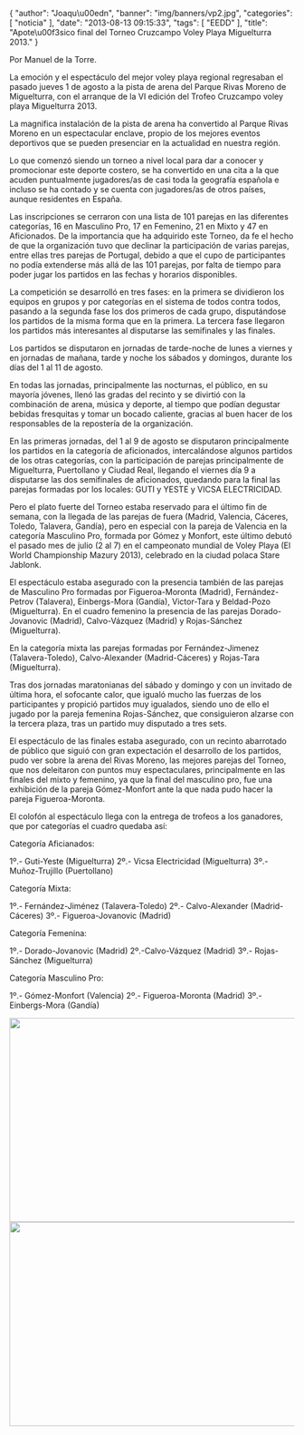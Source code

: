 {
  "author": "Joaqu\u00edn", 
  "banner": "img/banners/vp2.jpg", 
  "categories": [
    "noticia"
  ], 
  "date": "2013-08-13 09:15:33", 
  "tags": [
    "EEDD"
  ], 
  "title": "Apote\u00f3sico final del Torneo Cruzcampo Voley Playa Miguelturra 2013."
}

Por Manuel de la Torre.

La emoción y el espectáculo del mejor voley playa regional regresaban el pasado jueves 1 de agosto a la pista de arena del Parque Rivas Moreno de Miguelturra, con el arranque de la VI edición del Trofeo Cruzcampo voley playa Miguelturra 2013.

La magnifica instalación de la pista de arena ha convertido al Parque Rivas Moreno en un espectacular enclave, propio de los mejores eventos deportivos que se pueden presenciar en la actualidad en nuestra región.

Lo que comenzó siendo un torneo a nivel local para dar a conocer y promocionar este deporte costero, se ha convertido en una cita a la que acuden puntualmente jugadores/as de casi toda la geografía española e incluso se ha contado y se cuenta con jugadores/as de otros países, aunque residentes en España.

Las inscripciones se cerraron con una lista de 101 parejas en las diferentes categorías,  16 en Masculino Pro, 17 en Femenino, 21 en Mixto y 47 en Aficionados. De la importancia que ha adquirido este Torneo, da fe el hecho de que la organización tuvo que declinar la participación de varias parejas, entre ellas tres parejas de Portugal, debido a que el cupo de participantes no podía extenderse más allá de las 101 parejas, por falta de tiempo para poder jugar los partidos en las fechas y horarios disponibles.

La competición se desarrolló en tres fases: en la primera se dividieron los equipos en grupos y por categorías en el sistema de todos contra todos, pasando a la segunda fase los dos primeros de cada grupo, disputándose los partidos de la misma forma que en la primera. La tercera fase llegaron los partidos más interesantes al disputarse las semifinales y las finales.

Los partidos se disputaron en jornadas de tarde-noche de lunes a viernes y en jornadas de mañana, tarde y noche los sábados y domingos, durante los días del 1 al 11 de agosto.

En todas las jornadas, principalmente las nocturnas, el público, en su mayoría jóvenes, llenó las gradas del recinto y se divirtió con la combinación de arena, música y deporte, al tiempo que podían degustar bebidas fresquitas y tomar un bocado caliente, gracias al buen hacer de los responsables de la repostería de la organización.

En las primeras jornadas, del 1 al 9 de agosto se disputaron principalmente los partidos en la categoría de aficionados, intercalándose algunos partidos de los otras categorías, con la participación de parejas principalmente de Miguelturra, Puertollano y Ciudad Real, llegando el viernes día 9  a disputarse las dos semifinales de aficionados, quedando para la final las parejas formadas por los locales: GUTI y YESTE y VICSA ELECTRICIDAD.

 Pero el plato fuerte del Torneo estaba reservado para el último fin de semana, con la llegada de las parejas de fuera (Madrid, Valencia, Cáceres, Toledo, Talavera, Gandía), pero en especial con la pareja de Valencia en la categoría Masculino Pro, formada por Gómez y Monfort, este último debutó el pasado mes de julio (2 al 7) en el campeonato mundial de Voley Playa (El World Championship Mazury 2013), celebrado en la ciudad polaca Stare Jablonk.

El espectáculo estaba asegurado con la presencia también de las parejas de Masculino Pro formadas por Figueroa-Moronta (Madrid), Fernández-Petrov (Talavera), Einbergs-Mora (Gandía), Victor-Tara y Beldad-Pozo (Miguelturra).
En el cuadro femenino la presencia de las parejas Dorado-Jovanovic (Madrid), Calvo-Vázquez (Madrid) y Rojas-Sánchez (Miguelturra).

En la categoría mixta las parejas formadas por Fernández-Jimenez (Talavera-Toledo), Calvo-Alexander (Madrid-Cáceres) y Rojas-Tara (Miguelturra).

Tras dos jornadas maratonianas del sábado y domingo y con un invitado de última hora, el sofocante calor, que igualó mucho las fuerzas de los participantes y propició partidos muy igualados, siendo uno de ello el jugado por la pareja femenina Rojas-Sánchez, que consiguieron alzarse con la tercera plaza, tras un partido muy disputado a tres sets.

El espectáculo de las finales estaba asegurado, con un recinto abarrotado de público que siguió con gran expectación el desarrollo de los partidos, pudo ver sobre la arena del Rivas Moreno, las mejores parejas del Torneo, que nos deleitaron con puntos muy espectaculares, principalmente en las finales del mixto y femenino, ya que la final del masculino pro, fue una exhibición de la pareja Gómez-Monfort ante la que nada pudo hacer la pareja Figueroa-Moronta.

El colofón al espectáculo llega con la entrega de trofeos a los ganadores, que por categorías el cuadro quedaba así:

Categoría Aficianados:

1º.- Guti-Yeste (Miguelturra)
2º.- Vicsa Electricidad (Miguelturra)
3º.- Muñoz-Trujillo (Puertollano)

Categoría Mixta:

1º.- Fernández-Jiménez (Talavera-Toledo)
2º.- Calvo-Alexander (Madrid-Cáceres)
3º.- Figueroa-Jovanovic (Madrid)

Categoría Femenina:

1º.- Dorado-Jovanovic (Madrid)
2º.-Calvo-Vázquez (Madrid)
3º.- Rojas-Sánchez (Miguelturra)

Categoría Masculino Pro:

1º.- Gómez-Monfort (Valencia)
2º.- Figueroa-Moronta (Madrid)
3º.- Einbergs-Mora (Gandía)

<center>
<img src="http://www.advmiguelturra.org/drupal/sites/default/files/vp1.jpg" height="360" width="520"/> </center>

<center>
<img src="http://www.advmiguelturra.org/drupal/sites/default/files/vp2.jpg" height="360" width="520"/> </center>


